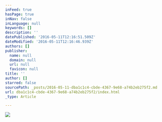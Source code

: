 ```yaml
---
inFeed: true
hasPage: true
inNav: false
inLanguage: null
keywords: []
description: ''
datePublished: '2016-05-11T12:16:51.509Z'
dateModified: '2016-05-11T12:16:46.939Z'
authors: []
publisher:
  name: null
  domain: null
  url: null
  favicon: null
title: ''
author: []
starred: false
sourcePath: _posts/2016-05-11-dba1c1c4-cbde-4367-9e68-a74b2eb275f2.md
url: dba1c1c4-cbde-4367-9e68-a74b2eb275f2/index.html
_type: Article

---
```

![](https://the-grid-user-content.s3-us-west-2.amazonaws.com/910c6cba-3a9a-499a-825a-bbdf1e01b464.jpg)
